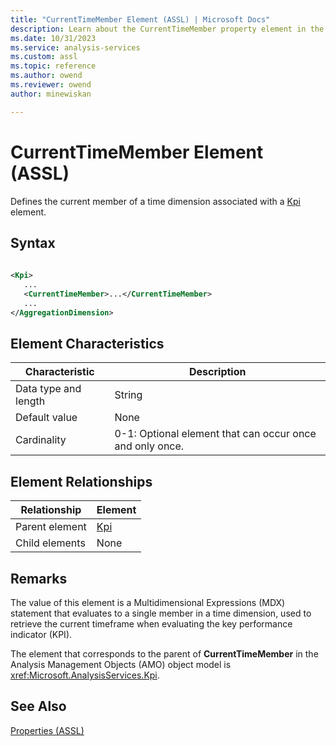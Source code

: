 ```yaml
---
title: "CurrentTimeMember Element (ASSL) | Microsoft Docs"
description: Learn about the CurrentTimeMember property element in the Analysis Services Scripting Language (ASSL) schema.
ms.date: 10/31/2023
ms.service: analysis-services
ms.custom: assl
ms.topic: reference
ms.author: owend
ms.reviewer: owend
author: minewiskan

---
```

# CurrentTimeMember Element (ASSL)

  Defines the current member of a time dimension associated with a [Kpi](../objects/kpi-element-assl.md) element.  
  
## Syntax  
  
```xml  
  
<Kpi>  
   ...  
   <CurrentTimeMember>...</CurrentTimeMember>  
   ...  
</AggregationDimension>  
```  
  
## Element Characteristics  
  
|Characteristic|Description|  
|--------------------|-----------------|  
|Data type and length|String|  
|Default value|None|  
|Cardinality|0-1: Optional element that can occur once and only once.|  
  
## Element Relationships  
  
|Relationship|Element|  
|------------------|-------------|  
|Parent element|[Kpi](../objects/kpi-element-assl.md)|  
|Child elements|None|  
  
## Remarks  
 The value of this element is a Multidimensional Expressions (MDX) statement that evaluates to a single member in a time dimension, used to retrieve the current timeframe when evaluating the key performance indicator (KPI).  
  
 The element that corresponds to the parent of **CurrentTimeMember** in the Analysis Management Objects (AMO) object model is <xref:Microsoft.AnalysisServices.Kpi>.  
  
## See Also  
 [Properties &#40;ASSL&#41;](properties-assl.md)  
  
  
